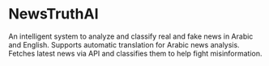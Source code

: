 # NewsTruthAI
An intelligent system to analyze and classify real and fake news in Arabic and English. Supports automatic translation for Arabic news analysis. Fetches latest news via API and classifies them to help fight misinformation.

